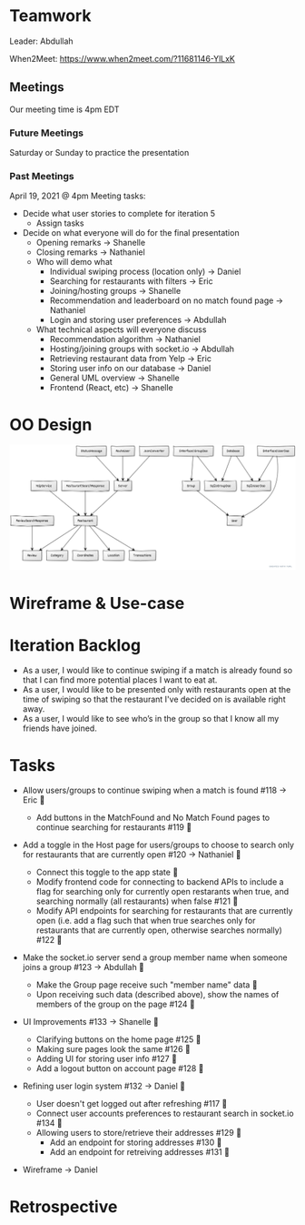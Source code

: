 # Teamwork

Leader: Abdullah

When2Meet: https://www.when2meet.com/?11681146-YlLxK

## Meetings
Our meeting time is 4pm EDT

### Future Meetings
Saturday or Sunday to practice the presentation

### Past Meetings
April 19, 2021 @ 4pm
Meeting tasks:
- Decide what user stories to complete for iteration 5
  - Assign tasks
- Decide on what everyone will do for the final presentation
  - Opening remarks -> Shanelle
  - Closing remarks -> Nathaniel
  - Who will demo what
    - Individual swiping process (location only) -> Daniel
    - Searching for restaurants with filters -> Eric
    - Joining/hosting groups -> Shanelle
    - Recommendation and leaderboard on no match found page -> Nathaniel
    - Login and storing user preferences -> Abdullah
  - What technical aspects will everyone discuss
    - Recommendation algorithm -> Nathaniel
    - Hosting/joining groups with socket.io -> Abdullah
    - Retrieving restaurant data from Yelp -> Eric
    - Storing user info on our database -> Daniel
    - General UML overview -> Shanelle
    - Frontend (React, etc) -> Shanelle

# OO Design

![UML Diagram for iteration 4](assets/iteration-4-uml-updated.png)

# Wireframe & Use-case

# Iteration Backlog
- As a user, I would like to continue swiping if a match is already found so that I can find more potential places I want to eat at.
- As a user, I would like to be presented only with restaurants open at the time of swiping so that the restaurant I've decided on is available right away.
- As a user, I would like to see who’s in the group so that I know all my friends have joined.

# Tasks

- Allow users/groups to continue swiping when a match is found #118 -> Eric :black_square_button:
  - Add buttons in the MatchFound and No Match Found pages to continue searching for restaurants #119 :black_square_button:

- Add a toggle in the Host page for users/groups to choose to search only for restaurants that are currently open #120 -> Nathaniel :black_square_button:
  - Connect this toggle to the app state :black_square_button:
  - Modify frontend code for connecting to backend APIs to include a flag for searching only for currently open restarants when true, and searching normally (all restaurants) when false #121 :black_square_button:
  - Modify API endpoints for searching for restaurants that are currently open (i.e. add a flag such that when true searches only for restaurants that are currently open, otherwise searches normally) #122 :black_square_button:

- Make the socket.io server send a group member name when someone joins a group #123 -> Abdullah :black_square_button:
  - Make the Group page receive such "member name" data :black_square_button:
  - Upon receiving such data (described above), show the names of members of the group on the page #124 :black_square_button:

- UI Improvements #133 -> Shanelle :black_square_button:
  - Clarifying buttons on the home page #125 :black_square_button:
  - Making sure pages look the same #126 :black_square_button:
  - Adding UI for storing user info #127 :black_square_button:
  - Add a logout button on account page #128 :black_square_button:

- Refining user login system #132 -> Daniel :black_square_button:
  - User doesn't get logged out after refreshing #117 :black_square_button:
  - Connect user accounts preferences to restaurant search in socket.io #134 :black_square_button:
  - Allowing users to store/retrieve their addresses #129 :black_square_button:
    - Add an endpoint for storing addresses #130 :black_square_button:
    - Add an endpoint for retreiving addresses #131 :black_square_button:

- Wireframe -> Daniel

# Retrospective

